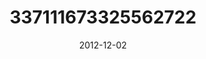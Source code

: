 ---
title: "337111673325562722"
cover: "2012-12-02 11.07.44 337111673325562722_46248401"
photo: "2012-12-02 11.07.44 337111673325562722_46248401"
date: "2012-12-02"
type: "photo"
---